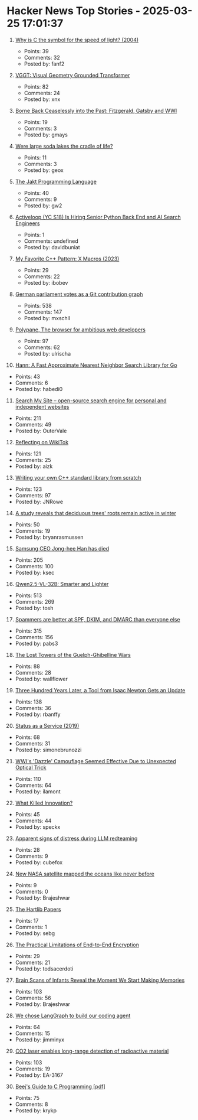 # Hacker News Top Stories - 2025-03-25 17:01:37

1. [Why is C the symbol for the speed of light? (2004)](https://math.ucr.edu/home/baez/physics/Relativity/SpeedOfLight/c.html)
   - Points: 39
   - Comments: 32
   - Posted by: fanf2

2. [VGGT: Visual Geometry Grounded Transformer](https://github.com/facebookresearch/vggt)
   - Points: 82
   - Comments: 24
   - Posted by: xnx

3. [Borne Back Ceaselessly into the Past: Fitzgerald, Gatsby and WWI](https://www.theworldwar.org/learn/about-wwi/borne-back-ceaselessly-past-fitzgerald-gatsby-and-wwi)
   - Points: 19
   - Comments: 3
   - Posted by: gmays

4. [Were large soda lakes the cradle of life?](https://ethz.ch/en/news-and-events/eth-news/news/2025/03/were-large-soda-lakes-the-cradle-of-life.html)
   - Points: 11
   - Comments: 3
   - Posted by: geox

5. [The Jakt Programming Language](https://github.com/SerenityOS/jakt)
   - Points: 40
   - Comments: 9
   - Posted by: gw2

6. [Activeloop (YC S18) Is Hiring Senior Python Back End and AI Search Engineers](https://careers.activeloop.ai/)
   - Points: 1
   - Comments: undefined
   - Posted by: davidbuniat

7. [My Favorite C++ Pattern: X Macros (2023)](https://danilafe.com/blog/chapel_x_macros/)
   - Points: 29
   - Comments: 22
   - Posted by: ibobev

8. [German parliament votes as a Git contribution graph](https://abstimmung.eu/git/2024)
   - Points: 538
   - Comments: 147
   - Posted by: mxschll

9. [Polypane, The browser for ambitious web developers](https://polypane.app/)
   - Points: 97
   - Comments: 62
   - Posted by: ulrischa

10. [Hann: A Fast Approximate Nearest Neighbor Search Library for Go](https://github.com/habedi/hann)
   - Points: 43
   - Comments: 6
   - Posted by: habedi0

11. [Search My Site – open-source search engine for personal and independent websites](https://searchmysite.net)
   - Points: 211
   - Comments: 49
   - Posted by: OuterVale

12. [Reflecting on WikiTok](https://www.aizk.sh/posts/reflecting-on-wikitok)
   - Points: 121
   - Comments: 25
   - Posted by: aizk

13. [Writing your own C++ standard library from scratch](https://nibblestew.blogspot.com/2025/03/writing-your-own-c-standard-library.html)
   - Points: 123
   - Comments: 97
   - Posted by: JNRowe

14. [A study reveals that deciduous trees' roots remain active in winter](https://www.creaf.cat/en/articules/deciduous-trees-roots-remain-active-winter)
   - Points: 50
   - Comments: 19
   - Posted by: bryanrasmussen

15. [Samsung CEO Jong-hee Han has died](https://www.engadget.com/big-tech/samsung-ceo-jong-hee-han-has-died-120029286.html)
   - Points: 205
   - Comments: 100
   - Posted by: ksec

16. [Qwen2.5-VL-32B: Smarter and Lighter](https://qwenlm.github.io/blog/qwen2.5-vl-32b/)
   - Points: 513
   - Comments: 269
   - Posted by: tosh

17. [Spammers are better at SPF, DKIM, and DMARC than everyone else](https://toad.social/@grumpybozo/114213600922816869)
   - Points: 315
   - Comments: 156
   - Posted by: pabs3

18. [The Lost Towers of the Guelph-Ghibelline Wars](https://www.exurbe.com/the-lost-towers-of-the-guelph-ghibelline-wars/)
   - Points: 88
   - Comments: 28
   - Posted by: wallflower

19. [Three Hundred Years Later, a Tool from Isaac Newton Gets an Update](https://www.quantamagazine.org/three-hundred-years-later-a-tool-from-isaac-newton-gets-an-update-20250324/)
   - Points: 138
   - Comments: 36
   - Posted by: rbanffy

20. [Status as a Service (2019)](https://www.eugenewei.com/blog/2019/2/19/status-as-a-service)
   - Points: 68
   - Comments: 31
   - Posted by: simonebrunozzi

21. [WWI's 'Dazzle' Camouflage Seemed Effective Due to Unexpected Optical Trick](https://gizmodo.com/wwis-famous-dazzle-camouflage-seemed-effective-due-to-unexpected-optical-trick-study-finds-2000577568)
   - Points: 110
   - Comments: 64
   - Posted by: ilamont

22. [What Killed Innovation?](https://www.shirleywu.studio/notebook/2025-02-innovation-killer)
   - Points: 45
   - Comments: 44
   - Posted by: speckx

23. [Apparent signs of distress during LLM redteaming](https://www.lesswrong.com/posts/MnYnCFgT3hF6LJPwn/why-white-box-redteaming-makes-me-feel-weird-1)
   - Points: 28
   - Comments: 9
   - Posted by: cubefox

24. [New NASA satellite mapped the oceans like never before](https://www.zmescience.com/science/oceanography/new-nasa-satellite-mapped-the-oceans-like-never-before/)
   - Points: 9
   - Comments: 0
   - Posted by: Brajeshwar

25. [The Hartlib Papers](https://www.dhi.ac.uk/hartlib/)
   - Points: 17
   - Comments: 1
   - Posted by: sebg

26. [The Practical Limitations of End-to-End Encryption](https://soatok.blog/2025/03/25/the-practical-limitations-of-end-to-end-encryption/)
   - Points: 29
   - Comments: 21
   - Posted by: todsacerdoti

27. [Brain Scans of Infants Reveal the Moment We Start Making Memories](https://singularityhub.com/2025/03/20/new-baby-brain-scans-reveal-the-moment-we-start-making-memories/)
   - Points: 103
   - Comments: 56
   - Posted by: Brajeshwar

28. [We chose LangGraph to build our coding agent](https://www.qodo.ai/blog/why-we-chose-langgraph-to-build-our-coding-agent/)
   - Points: 64
   - Comments: 15
   - Posted by: jimminyx

29. [CO2 laser enables long-range detection of radioactive material](https://physicsworld.com/a/co2-laser-enables-long-range-detection-of-radioactive-material/)
   - Points: 103
   - Comments: 19
   - Posted by: EA-3167

30. [Beej's Guide to C Programming [pdf]](https://beej.us/guide/bgc/pdf/bgc_a4_c_1.pdf)
   - Points: 75
   - Comments: 8
   - Posted by: krykp

